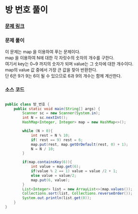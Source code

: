# 방 번호 풀이

### [문제 링크](https://www.acmicpc.net/problem/1475)


### 문제 풀이
이 문제는 map 을 이용하여 푸는 문제이다. </br>
map 을 이용하여 N에 대한 각 자릿수의 숫자의 개수를 구한다. </br>
여기서 key는 0~9 까지의 숫자가 되며 value는 그 숫자에 대한 개수이다. </br>
map의 value 값 중에서 가장 큰 값을 찾아 반환한다. </br>
단 6은 9가 9는 6이 될 수 있으므로 6과 9의 개수는 함께 계산한다. </br>


### 소스 코드

```java

public class 방_번호 {
    public static void main(String[] args) {
        Scanner sc = new Scanner(System.in);
        int N = sc.nextInt();
        HashMap<Integer, Integer> map = new HashMap<>();

        while (N > 0){
            int rest = N % 10;
            if( rest == 9) rest = 6;
            map.put(rest, map.getOrDefault(rest, 0) + 1);
            N = N / 10;
        }

        if(map.containsKey(6)){
            int value = map.get(6);
            if(value % 2 == 1) value = value /2 + 1;
            else value = value/2;
            map.put(6, value);
        }
        List<Integer> list = new ArrayList<>(map.values());
        Collections.sort(list, Collections.reverseOrder());
        System.out.println(list.get(0));
    }
}

```